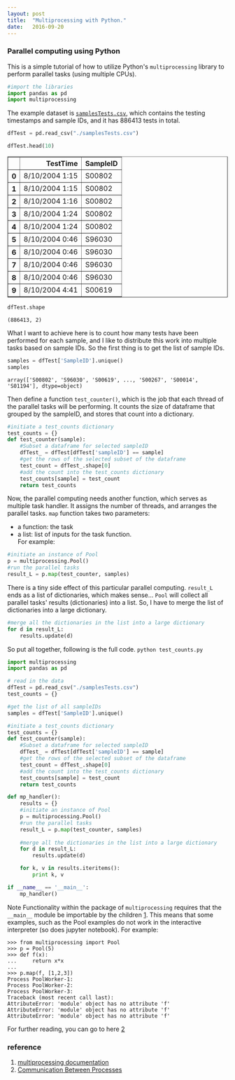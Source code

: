 ```yaml
---
layout: post
title:  "Multiprocessing with Python."
date:   2016-09-20
---
```



### Parallel computing using Python  
This is a simple tutorial of how to utilize Python's `multiprocessing` library to perform parallel tasks (using multiple CPUs). 


```python
#import the libraries
import pandas as pd
import multiprocessing
```

The example dataset is [`samplesTests.csv`](https://github.com/juvion/juvion.github.io/raw/master/ref/samplesTests.zip), which contains the testing timestamps and sample IDs, and it has 886413 tests in total.


```python
dfTest = pd.read_csv("./samplesTests.csv")
```


```python
dfTest.head(10)
```




<div>
<table border="1" class="dataframe">
  <thead>
    <tr style="text-align: right;">
      <th></th>
      <th>TestTime</th>
      <th>SampleID</th>
    </tr>
  </thead>
  <tbody>
    <tr>
      <th>0</th>
      <td>8/10/2004 1:15</td>
      <td>S00802</td>
    </tr>
    <tr>
      <th>1</th>
      <td>8/10/2004 1:15</td>
      <td>S00802</td>
    </tr>
    <tr>
      <th>2</th>
      <td>8/10/2004 1:16</td>
      <td>S00802</td>
    </tr>
    <tr>
      <th>3</th>
      <td>8/10/2004 1:24</td>
      <td>S00802</td>
    </tr>
    <tr>
      <th>4</th>
      <td>8/10/2004 1:24</td>
      <td>S00802</td>
    </tr>
    <tr>
      <th>5</th>
      <td>8/10/2004 0:46</td>
      <td>S96030</td>
    </tr>
    <tr>
      <th>6</th>
      <td>8/10/2004 0:46</td>
      <td>S96030</td>
    </tr>
    <tr>
      <th>7</th>
      <td>8/10/2004 0:46</td>
      <td>S96030</td>
    </tr>
    <tr>
      <th>8</th>
      <td>8/10/2004 0:46</td>
      <td>S96030</td>
    </tr>
    <tr>
      <th>9</th>
      <td>8/10/2004 4:41</td>
      <td>S00619</td>
    </tr>
  </tbody>
</table>
</div>




```python
dfTest.shape
```




    (886413, 2)



What I want to achieve here is to count how many tests have been performed for each sample, and I like to distribute this work into multiple tasks based on sample IDs. 
So the first thing is to get the list of sample IDs.


```python
samples = dfTest['SampleID'].unique()
samples
```




    array(['S00802', 'S96030', 'S00619', ..., 'S00267', 'S00014', 'S01194'], dtype=object)



Then define a function `test_counter()`, which is the job that each thread of the parallel tasks will be performing. It counts the size of dataframe that grouped by the sampleID, and stores that count into a dictionary.


```python
#initiate a test_counts dictionary
test_counts = {}
def test_counter(sample):
    #Subset a dataframe for selected sampleID
    dfTest_ = dfTest[dfTest['sampleID'] == sample]
    #get the rows of the selected subset of the dataframe
    test_count = dfTest_.shape[0]
    #add the count into the test_counts dictionary
    test_counts[sample] = test_count
    return test_counts
```

Now, the parallel computing needs another function, which serves as multiple task handler. It assigns the number of threads, and arranges the parallel tasks. 
`map` function takes two parameters:  
- a function: the task   
- a list: list of inputs for the task function.   
For example:


```python
#initiate an instance of Pool
p = multiprocessing.Pool()
#run the parallel tasks
result_L = p.map(test_counter, samples)
```

There is a tiny side effect of this particular parallel computing. `result_L` ends as a list of dictionaries, which makes sense... `Pool` will collect all parallel tasks' results (dictionaries) into a list. So, I have to merge the list of dictionaries into a large dictionary.


```python
#merge all the dictionaries in the list into a large dictionary
for d in result_L:
    results.update(d)
```

So put all together, following is the full code. 
`python test_counts.py`

```python
import multiprocessing
import pandas as pd

# read in the data
dfTest = pd.read_csv("./samplesTests.csv")
test_counts = {}

#get the list of all sampleIDs
samples = dfTest['SampleID'].unique()

#initiate a test_counts dictionary
test_counts = {}
def test_counter(sample):
    #Subset a dataframe for selected sampleID
    dfTest_ = dfTest[dfTest['sampleID'] == sample]
    #get the rows of the selected subset of the dataframe
    test_count = dfTest_.shape[0]
    #add the count into the test_counts dictionary
    test_counts[sample] = test_count
    return test_counts

def mp_handler():
    results = {}
    #initiate an instance of Pool
    p = multiprocessing.Pool()
    #run the parallel tasks
    result_L = p.map(test_counter, samples)
    
    #merge all the dictionaries in the list into a large dictionary
    for d in result_L:
        results.update(d)

    for k, v in results.iteritems():
        print k, v

if __name__ == '__main__':
    mp_handler()
```

Note Functionality within the package of `multiprocessing` requires that the `__main__` module be importable by the children [1](https://docs.python.org/2/library/multiprocessing.html#multiprocessing-programming). This means that some examples, such as the Pool examples do not work in the interactive interpreter (so does jupyter notebook). For example:

```
>>> from multiprocessing import Pool
>>> p = Pool(5)
>>> def f(x):
...     return x*x
...
>>> p.map(f, [1,2,3])
Process PoolWorker-1:
Process PoolWorker-2:
Process PoolWorker-3:
Traceback (most recent call last):
AttributeError: 'module' object has no attribute 'f'
AttributeError: 'module' object has no attribute 'f'
AttributeError: 'module' object has no attribute 'f'
```

For further reading, you can go to here [2](https://pymotw.com/2/multiprocessing/communication.html)

### reference
1. [multiprocessing documentation](https://docs.python.org/2/library/multiprocessing.html#multiprocessing-programming)    
2. [Communication Between Processes](https://pymotw.com/2/multiprocessing/communication.html)  
